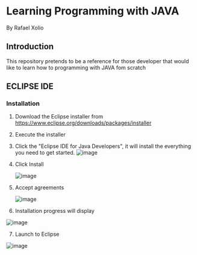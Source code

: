 # Learning Programming with JAVA
By Rafael Xolio

## Introduction
This repository pretends to be a reference for those developer that would like to learn how to programming with JAVA fom scratch

## ECLIPSE IDE

### Installation

1. Download the Eclipse installer from https://www.eclipse.org/downloads/packages/installer
2. Execute the installer
3. Click the "Eclipse IDE for Java Developers", it will install the everything you need to get started.
   ![image](https://github.com/user-attachments/assets/f87081ce-5aa6-40b8-92a6-4a4b764ce1a5)
4. Click Install
   
   ![image](https://github.com/user-attachments/assets/a98f4ec5-e135-4093-8d40-97ab89a853ce)
   
5. Accept agreements
   
   ![image](https://github.com/user-attachments/assets/dba09995-7e0d-414b-8c40-fcc542036655)
   
6. Installation progress will display
   
  ![image](https://github.com/user-attachments/assets/146f86fa-a25e-4bce-837c-0d8c966a6f1b)

7. Launch to Eclipse

  ![image](https://github.com/user-attachments/assets/a1fde595-7718-40df-9380-8f5867454dc6)


